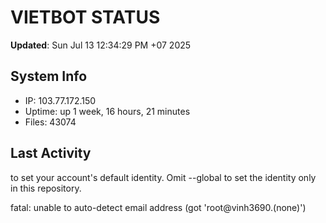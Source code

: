 # VIETBOT STATUS
**Updated**: Sun Jul 13 12:34:29 PM +07 2025

## System Info
- IP: 103.77.172.150
- Uptime: up 1 week, 16 hours, 21 minutes
- Files: 43074

## Last Activity

to set your account's default identity.
Omit --global to set the identity only in this repository.

fatal: unable to auto-detect email address (got 'root@vinh3690.(none)')
